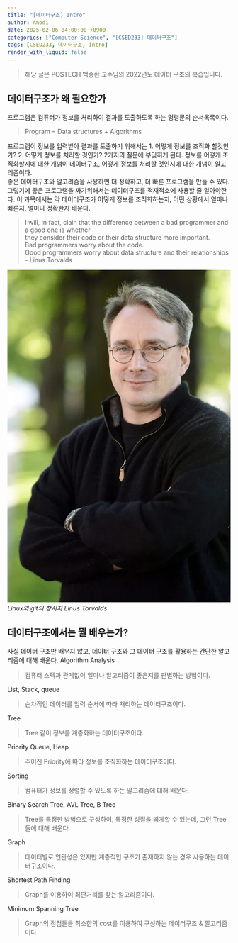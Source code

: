 ```yaml
---
title: "[데이터구조] Intro"
author: Anodi
date: 2025-02-06 04:00:00 +0900
categories: ["Computer Science", "[CSED233] 데이터구조"]
tags: [CSED233, 데이터구조, intro]
render_with_liquid: false
---
```


> 해당 글은 POSTECH 백승환 교수님의 2022년도 데이터 구조의 복습입니다.

## 데이터구조가 왜 필요한가
프로그램은 컴퓨터가 정보를 처리하여 결과를 도출하도록 하는 명령문의 순서목록이다.

> Program = Data structures + Algorithms

프로그램이 정보를 입력받아 결과를 도출하기 위해서는 1. 어떻게 정보를 조직화 할것인가? 2. 어떻게 정보를 처리할 것인가? 2가지의 질문에 부딪히게 된다. 정보를 어떻게 조직화할지에 대한 개념이 데이터구조, 어떻게 정보를 처리할 것인지에 대한 개념이 알고리즘이다.  
좋은 데이터구조와 알고리즘을 사용하면 더 정확하고, 더 빠른 프로그램을 만들 수 있다. 그렇기에 좋은 프로그램을 짜기위해서는 데이터구조를 적재적소에 사용할 줄 알아야한다. 이 과목에서는 각 데이터구조가 어떻게 정보를 조직화하는지, 어떤 상황에서 얼마나 빠른지, 얼마나 정확한지 배운다.

> I will, in fact, clain that the difference between a bad programmer and a good one is whether  
> they consider their code or their data structure more important.  
> Bad programmers worry about the code.  
> Good programmers worry about data structure and their relationships  
> \- Linus Torvalds

![angry_penguin_man](/assets/img/posts/2025-02-06-데이터구조_01_intro/angry_penguin_man.png)
_Linux와 git의 창시자 Linus Torvalds_

## 데이터구조에서는 뭘 배우는가?
사실 데이터 구조만 배우지 않고, 데이터 구조와 그 데이터 구조를 활용하는 간단한 알고리즘에 대해 배운다. 
Algorithm Analysis
> 컴퓨터 스펙과 관계없이 얼마나 알고리즘이 좋은지를 판별하는 방법이다.

List, Stack, queue
> 순차적인 데이터를 입력 순서에 따라 처리하는 데이터구조이다. 

Tree
> Tree 같이 정보를 계층화하는 데이터구조이다.

Priority Queue, Heap
> 주어진 Priority에 따라 정보를 조직화하는 데이터구조이다.

Sorting
> 컴퓨터가 정보를 정렬할 수 있도록 하는 알고리즘에 대해 배운다.

Binary Search Tree, AVL Tree, B Tree
> Tree를 특정한 방법으로 구성하여, 특정한 성질을 띄게할 수 있는데, 그런 Tree들에 대해 배운다.

Graph
> 데이터별로 연관성은 있지만 계층적인 구조가 존재하지 않는 경우 사용하는 데이터구조이다.

Shortest Path Finding
> Graph를 이용하여 최단거리를 찾는 알고리즘이다.

Minimum Spanning Tree
> Graph의 정점들을 최소한의 cost를 이용하여 구성하는 데이터구조 & 알고리즘이다.

